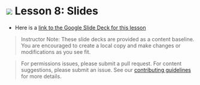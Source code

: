 
# ![](https://ga-dash.s3.amazonaws.com/production/assets/logo-9f88ae6c9c3871690e33280fcf557f33.png) Lesson 8: Slides
- Here is a [link to the Google Slide Deck for this lesson](https://docs.google.com/presentation/d/1M-xqlcQ8HWLT4X4IcgAasL29cRiGOZ6RHLyfzPO9mtQ/edit?usp=sharing)

> Instructor Note: These slide decks are provided as a content baseline. You are encouraged to create a local copy and make changes or modifications as you see fit. 

> For permissions issues, please submit a pull request. For content suggestions, please submit an issue. See our [contributing guidelines](../../../../contributing.md) for more details.
